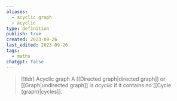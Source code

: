 ```yaml
---
aliases:
  - acyclic graph
  - acyclic
type: definition
publish: true
created: 2023-09-26
last_edited: 2023-09-26
tags:
  - maths
chatgpt: false
---
```

> [!tldr] Acyclic graph
> A [[Directed graph|directed graph]] or [[Graph|undirected graph]] is *acyclic*  if it contains no [[Cycle (graph)|cycles]].

